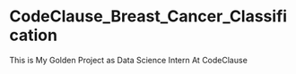 # CodeClause_Breast_Cancer_Classification
This is My Golden Project as Data Science Intern At CodeClause

